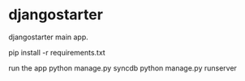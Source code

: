 djangostarter
==========

djangostarter main app.

pip install -r requirements.txt

run the app
python manage.py syncdb
python manage.py runserver